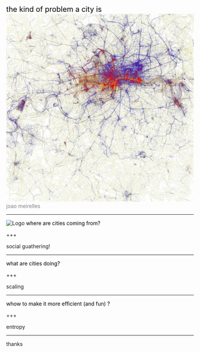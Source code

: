 
<span style="color:black; font-size: 1.4em;">the kind of problem a city is</span>
<br>
![eric_fischer](pics/erichfischer.jpg)
<br>
<span style="color:gray; font-size: 1em;">joao meirelles</span>

---
![Logo](assets/logo.jpg)
<span style="color:black; font-size: 1em;">where are cities coming from?</span>
<br>

+++

social guathering!

---

<span style="color:black; font-size: 1em;">what are cities doing?</span>
<br>

+++

scaling

---

<span style="color:black; font-size: 1em;">whow to make it more efficient (and fun) ?</span>
<br>

+++

entropy

---
thanks
